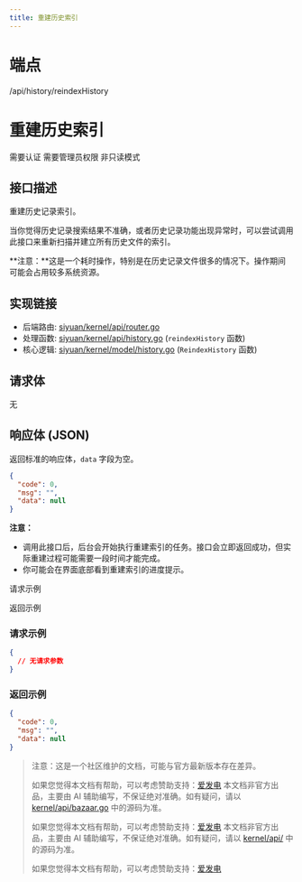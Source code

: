 ```yaml
---
title: 重建历史索引
---
```

# 端点

/api/history/reindexHistory

# 重建历史索引

需要认证 需要管理员权限 非只读模式

## 接口描述

重建历史记录索引。

当你觉得历史记录搜索结果不准确，或者历史记录功能出现异常时，可以尝试调用此接口来重新扫描并建立所有历史文件的索引。

**注意：**这是一个耗时操作，特别是在历史记录文件很多的情况下。操作期间可能会占用较多系统资源。

## 实现链接

-   后端路由: [siyuan/kernel/api/router.go](https://github.com/siyuan-note/siyuan/blob/master/kernel/api/router.go)
-   处理函数: [siyuan/kernel/api/history.go](https://github.com/siyuan-note/siyuan/blob/master/kernel/api/history.go) (`reindexHistory` 函数)
-   核心逻辑: [siyuan/kernel/model/history.go](https://github.com/siyuan-note/siyuan/blob/master/kernel/model/history.go) (`ReindexHistory` 函数)

## 请求体

无

## 响应体 (JSON)

返回标准的响应体，`data` 字段为空。

```json
{
  "code": 0,
  "msg": "",
  "data": null
}
```

**注意：**

-   调用此接口后，后台会开始执行重建索引的任务。接口会立即返回成功，但实际重建过程可能需要一段时间才能完成。
-   你可能会在界面底部看到重建索引的进度提示。

请求示例

返回示例

### 请求示例

```json
{
  // 无请求参数
}
```

### 返回示例

```json
{
  "code": 0,
  "msg": "",
  "data": null
}
```

> 注意：这是一个社区维护的文档，可能与官方最新版本存在差异。
> 
> 如果您觉得本文档有帮助，可以考虑赞助支持：[爱发电](https://afdian.com/a/leolee9086?tab=feed)
> 本文档非官方出品，主要由 AI 辅助编写，不保证绝对准确。如有疑问，请以 [kernel/api/bazaar.go](https://github.com/siyuan-note/siyuan/blob/master/kernel/api/bazaar.go) 中的源码为准。
> 
> 如果您觉得本文档有帮助，可以考虑赞助支持：[爱发电](https://afdian.com/a/leolee9086?tab=feed)
> 本文档非官方出品，主要由 AI 辅助编写，不保证绝对准确。如有疑问，请以 [kernel/api/](https://github.com/siyuan-note/siyuan/blob/master/kernel/api/) 中的源码为准。
> 
> 如果您觉得本文档有帮助，可以考虑赞助支持：[爱发电](https://afdian.com/a/leolee9086?tab=feed)
